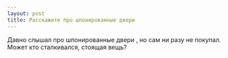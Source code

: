 ```yaml
---
layout: post 
title: Расскажите про шпонированные двери 
--- 
```

Давно слышал про шпонированные двери , но сам ни разу не покупал. Может кто сталкивался, стоящая вещь?